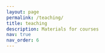 ```yaml
---
layout: page
permalink: /teaching/
title: teaching
description: Materials for courses
nav: true
nav_order: 6
---
```

